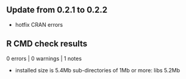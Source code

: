 ## Update from 0.2.1 to 0.2.2

* hotfix CRAN errors

## R CMD check results

0 errors | 0 warnings | 1 notes

* installed size is  5.4Mb
sub-directories of 1Mb or more:
    libs   5.2Mb